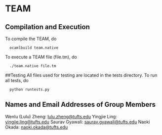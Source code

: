 # TEAM

## Compilation and Execution
To compile the TEAM, do 

	  ocamlbuild team.native

To execute a TEAM file (file.tm), do 
	
	  ./team.native file.tm 

##Testing
All files used for testing are located in the tests directory. To run all tests, do 
	
	  python runtests.py

## Names and Email Addresses of Group Members
Wenlu (Lulu) Zheng:  <lulu.zheng@tufts.edu>
Yingjie Ling:  <yingjie.ling@tufts.edu>
Saurav Gyawali:  <saurav.gyawali@tufts.edu>
Naoki Okada:  <naoki.okada@tufts.edu>
